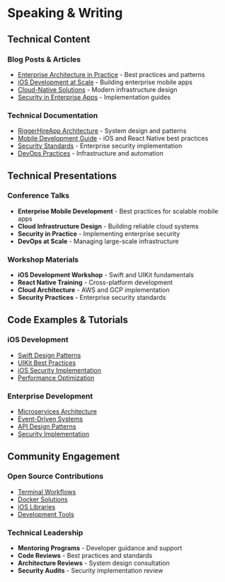 # Speaking & Writing

## Technical Content

### Blog Posts & Articles
- [Enterprise Architecture in Practice](https://github.com/tiation/tiation-profile-tia/discussions) - Best practices and patterns
- [iOS Development at Scale](https://github.com/tiation/tiation-profile-tia/discussions) - Building enterprise mobile apps
- [Cloud-Native Solutions](https://github.com/tiation/tiation-profile-tia/discussions) - Modern infrastructure design
- [Security in Enterprise Apps](https://github.com/tiation/tiation-profile-tia/discussions) - Implementation guides

### Technical Documentation
- [RiggerHireApp Architecture](docs/riggerhireapp/architecture.md) - System design and patterns
- [Mobile Development Guide](docs/mobile-development.md) - iOS and React Native best practices
- [Security Standards](docs/security/standards.md) - Enterprise security implementation
- [DevOps Practices](docs/devops/practices.md) - Infrastructure and automation

## Technical Presentations

### Conference Talks
- **Enterprise Mobile Development** - Best practices for scalable mobile apps
- **Cloud Infrastructure Design** - Building reliable cloud systems
- **Security in Practice** - Implementing enterprise security
- **DevOps at Scale** - Managing large-scale infrastructure

### Workshop Materials
- **iOS Development Workshop** - Swift and UIKit fundamentals
- **React Native Training** - Cross-platform development
- **Cloud Architecture** - AWS and GCP implementation
- **Security Practices** - Enterprise security standards

## Code Examples & Tutorials

### iOS Development
- [Swift Design Patterns](https://github.com/tiation/ios-examples)
- [UIKit Best Practices](https://github.com/tiation/ios-examples)
- [iOS Security Implementation](https://github.com/tiation/ios-examples)
- [Performance Optimization](https://github.com/tiation/ios-examples)

### Enterprise Development
- [Microservices Architecture](https://github.com/tiation/enterprise-examples)
- [Event-Driven Systems](https://github.com/tiation/enterprise-examples)
- [API Design Patterns](https://github.com/tiation/enterprise-examples)
- [Security Implementation](https://github.com/tiation/enterprise-examples)

## Community Engagement

### Open Source Contributions
- [Terminal Workflows](https://github.com/tiation/tiation-terminal-workflows)
- [Docker Solutions](https://github.com/tiation/tiation-docker-debian)
- [iOS Libraries](https://github.com/tiation/ios-libraries)
- [Development Tools](https://github.com/tiation/dev-tools)

### Technical Leadership
- **Mentoring Programs** - Developer guidance and support
- **Code Reviews** - Best practices and standards
- **Architecture Reviews** - System design consultation
- **Security Audits** - Security implementation review
